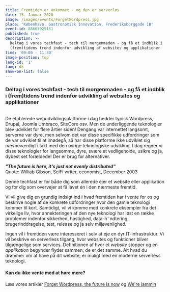 ```yaml
---
title: Fremtiden er ankommet - og den er serverløs
date: 15. Januar 2020
image: /images/events/ForgetWordpress.jpg
place: 'København, Gastronomisk Innovation, Frederiksborggade 1B'
event-id: 88667925151
published: true
description: >-
  Deltag i vores techfast - tech til morgenmaden - og få et indblik i
  (frem)tidens trend indenfor udvikling af websites og applikationer
time: '09:00 - 11:30'
image-position: top
lang-id: '1'
lang: dk
show-on-list: false
---
```


### Deltag i vores techfast - tech til morgenmaden - og få et indblik i (frem)tidens trend indenfor udvikling af websites og applikationer

<br/>
De etablerede webudviklingsplatforme i dag hedder typisk Wordpress, Drupal, Joomla Umbraco, SiteCore osv. Men de underliggende teknologier blev udviklet for flere årtier siden! Dengang var internettet langsomt, serverne var dyre, men selvom det var disse specifikke udfordringer som de var udviklet til at imødegå, så har disse platforme ikke udviklet sig nævneværdigt i takt med den øvrige teknologiske udvikling. I dag regner vi disse teknologier for langsomme, dyre, svære at vedligeholde, usikre og ja, dybest set forældede! Der er brug for alternativer.

*__"The future is here, it's just not evenly distributed"__*<br/>
Quote: Williab Gibson, SciFi writer, economist, December 2003

Denne techfast er for både dig som allerede ejer et website eller applikation og for dig som overvejer at få lavet én i den nærmeste fremtid.

Vi vil give dig en grundig indsigt ind i hvad fremtiden har i vente for os og beskrive nogle af de konkrete udfordringer hvor den gamle teknologi kommer til kort. Samtidigt, vil vi komme med konkrete eksempler fra det virkelige liv, hvor annekteringen af den nye teknologi har løst en række problemer indenfor sikkerhed, hastighed, data-h¨ndtering, brugerinddragelse, test, release og ja selv miljøvenlighed.

Ingen vil i fremtiden være interesseret i selv at eje en dyr IT-infrastruktur. Vi vil beskrive en serverless tilgang, hvor websites og funktioner bliver tilgængelige som services. Definitionen af hvor et _website_ stopper og en _applikation_ begynder flyder sammen; de er det samme. Alt hvad du drømmer om at have på dit website, er muligt med en moderne serverless teknologi.



#### Kan du ikke vente med at høre mere?

Læs vores artikler [Forget Wordpress, the future is now](/anything/forget-wordpress) og [We're jammin](/anything/we-re-jammin/)
